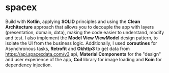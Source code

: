 # spacex

Build with __Kotlin__, applying **SOLID** principles and using the **Clean Architecture** approach that allows you to decouple the app with layers (presentation, domain, data), making the code easier to understand, modify and test.
I also implement the **Model View ViewModel** design pattern, to isolate the UI from the business logic. Additionally, I used **coroutines** for Asynchronous tasks, **Retrofit** and **Okhttp3** to get data from https://api.spacexdata.com/v3 api, **Material Components** for the "design" and user experience of the app, **Coil** library for image loading and **Koin** for dependency injection.
